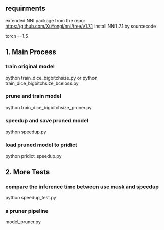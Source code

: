 ## requirments
extended NNI package from the repo:
https://github.com/XuYongi/nni/tree/v1.7.1
install NNi1.7.1 by sourcecode

torch==1.5

## 1. Main Process
### train original model

python train_dice_bigbitchsize.py
or
python train_dice_bigbitchsize_bceloss.py

### prune and train model
python train_dice_bigbitchsize_pruner.py

### speedup and save pruned model
python speedup.py

### load pruned model to pridict
python pridict_speedup.py


## 2. More Tests
### compare the inference time between use mask and speedup 
python speedup_test.py

### a pruner pipeline
model_pruner.py
